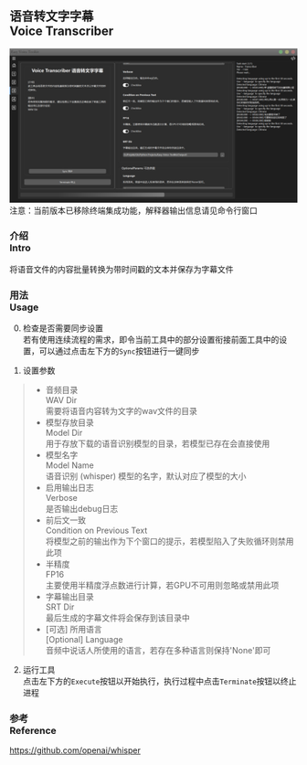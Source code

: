 ## 语音转文字字幕<br>Voice Transcriber

![Voice Transcriber](/docs/media/Page3.png)
注意：当前版本已移除终端集成功能，解释器输出信息请见命令行窗口


### 介绍<br>Intro
将语音文件的内容批量转换为带时间戳的文本并保存为字幕文件

### 用法<br>Usage
0. 检查是否需要同步设置
<br>若有使用连续流程的需求，即令当前工具中的部分设置衔接前面工具中的设置，可以通过点击左下方的`Sync`按钮进行一键同步

1. 设置参数
> - 音频目录<br>WAV Dir
<br>需要将语音内容转为文字的wav文件的目录
> - 模型存放目录<br>Model Dir
<br>用于存放下载的语音识别模型的目录，若模型已存在会直接使用
> - 模型名字<br>Model Name
<br>语音识别 (whisper) 模型的名字，默认对应了模型的大小
> - 启用输出日志<br>Verbose
<br>是否输出debug日志
> - 前后文一致<br>Condition on Previous Text
<br>将模型之前的输出作为下个窗口的提示，若模型陷入了失败循环则禁用此项
> - 半精度<br>FP16
<br>主要使用半精度浮点数进行计算，若GPU不可用则忽略或禁用此项
> - 字幕输出目录<br>SRT Dir
<br>最后生成的字幕文件将会保存到该目录中
> - [可选] 所用语言<br>[Optional] Language
<br>音频中说话人所使用的语言，若存在多种语言则保持'None'即可

2. 运行工具
<br>点击左下方的`Execute`按钮以开始执行，执行过程中点击`Terminate`按钮以终止进程

### 参考<br>Reference
https://github.com/openai/whisper